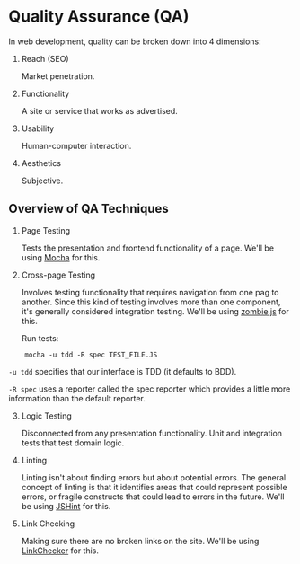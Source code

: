 # Quality Assurance (QA)

In web development, quality can be broken down into 4 dimensions:

1. Reach (SEO)

	Market penetration.

2. Functionality

	A site or service that works as advertised.

3. Usability

	Human-computer interaction.


4. Aesthetics

	Subjective.

## Overview of QA Techniques

1. Page Testing

	Tests the presentation and frontend functionality of a page. We'll be using [Mocha](http://mochajs.org/) for this.

2. Cross-page Testing

	Involves testing functionality that requires navigation from one pag to another. Since this kind of testing involves more than one component, it's generally considered integration testing. We'll be using [zombie.js](http://zombie.labnotes.org/) for this.

	Run tests:

```
	mocha -u tdd -R spec TEST_FILE.JS
```

`-u tdd` specifies that our interface is TDD (it defaults to BDD).

`-R spec` uses a reporter called the spec reporter which provides a little more information than the default reporter.

3. Logic Testing

	Disconnected from any presentation functionality. Unit and integration tests that test domain logic.

4. Linting

	Linting isn't about finding errors but about potential errors. The general concept of linting is that it identifies areas that could represent possible errors, or fragile constructs that could lead to errors in the future. We'll be using [JSHint](http://jshint.com/) for this.

5. Link Checking

	Making sure there are no broken links on the site. We'll be using [LinkChecker](http://wummel.github.io/linkchecker/) for this.

